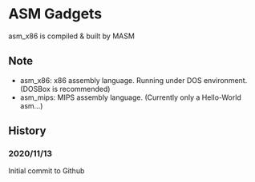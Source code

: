 # ASM Gadgets

asm_x86 is compiled & built by MASM
## Note

* asm_x86: x86 assembly language. Running under DOS environment. (DOSBox is recommended)
* asm_mips: MIPS assembly language. (Currently only a Hello-World asm...)

## History
### 2020/11/13
Initial commit to Github
